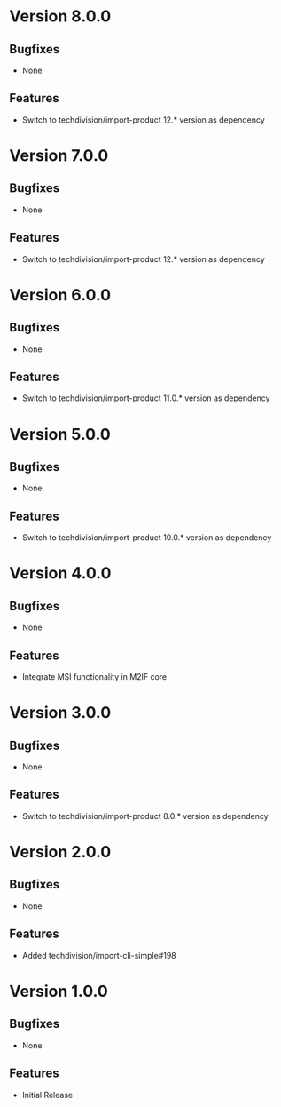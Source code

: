 # Version 8.0.0

## Bugfixes

* None

## Features

* Switch to techdivision/import-product 12.* version as dependency

# Version 7.0.0

## Bugfixes

* None

## Features

* Switch to techdivision/import-product 12.* version as dependency

# Version 6.0.0

## Bugfixes

* None

## Features

* Switch to techdivision/import-product 11.0.* version as dependency

# Version 5.0.0

## Bugfixes

* None

## Features

* Switch to techdivision/import-product 10.0.* version as dependency

# Version 4.0.0

## Bugfixes

* None

## Features

* Integrate MSI functionality in M2IF core

# Version 3.0.0

## Bugfixes

* None

## Features

* Switch to techdivision/import-product 8.0.* version as dependency

# Version 2.0.0

## Bugfixes

* None

## Features

* Added techdivision/import-cli-simple#198

# Version 1.0.0

## Bugfixes

* None

## Features

* Initial Release